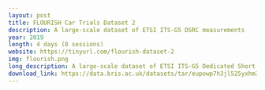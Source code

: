 ```yaml
---
layout: post
title: FLOURISH Car Trials Dataset 2
description: A large-scale dataset of ETSI ITS-G5 DSRC measurements
year: 2019
length: 4 days (8 sessions)
website: https://tinyurl.com/flourish-dataset-2
img: flourish.png
long_description: A large-scale dataset of ETSI ITS-G5 Dedicated Short Range Communications (DSRC) network interactions. Two vehicles, fitted with OBU transceivers, exchanged broadcasts Cooperative Awareness Messages (CAMs) with four RSUs, over the period of 8 recorded sessions of ∼2h each. The experiment was conducted over the licensed DSRC band, and the unlicensed ISM bands, in order to compare the behaviour and the affect of interference. Each transmitted and received CAM is logged along with its RSSI value and accurate positioning information. The data are presented in raw PCAP traces and post-processed CSV files.
download_link: https://data.bris.ac.uk/datasets/tar/eupowp7h3jl525yxhm3521f57.zip
---
```



